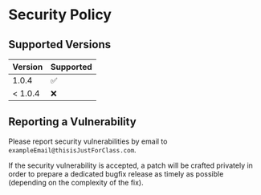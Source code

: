 # Security Policy

## Supported Versions

| Version       | Supported          |
| ------------- | ------------------ |
| 1.0.4         | :white_check_mark: |
| < 1.0.4       | :x:                |

## Reporting a Vulnerability

Please report security vulnerabilities by email to `exampleEmail@thisisJustForClass.com`.

If the security vulnerability is accepted, a patch will be crafted privately
in order to prepare a dedicated bugfix release as timely as possible (depending
on the complexity of the fix).
